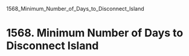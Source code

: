 1568_Minimum_Number_of_Days_to_Disconnect_Island
# 1568. Minimum Number of Days to Disconnect Island

